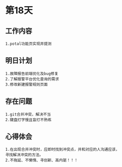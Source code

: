 # 第18天

## 工作内容

    1.potal功能页实现并提测

## 明日计划

    1.故障报告前端优化及bug修复
    2.了解报警平台优化查询的需求
    3.修改新建报警规则页面

## 存在问题

    1.git合并冲突，解决不当
    2.键盘打字慢且盲打不熟练

## 心得体会

    1.在出现合并冲突时，应即时找到冲突点，并和对应的人沟通应该，
    寻找解决冲突的方法。
    2.不拖延、不懒惰、寻创新、高内驱！！！
